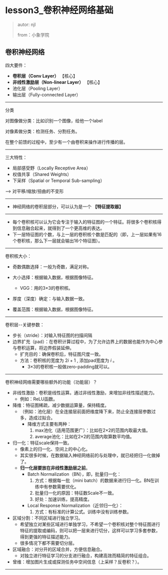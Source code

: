 # lesson3_卷积神经网络基础

> autor: njl
>
> from：小象学院



## 卷积神经网络

四大要件：

- **卷积层（Conv Layer）**  【核心】
- **非线性激励层（Non-linear Layer）**  【核心】
- 池化层（Pooling Layer）
- 输出层（Fully-connected Layer）

---

分类

对图像做分类：比如识别一个图像，给他一个label

对像素做分类：检测任务、分割任务。

在整个前馈的过程中，至少有一个由卷积来操作进行传播的层。

---

三大特性：

- 局部感受野（Locally Receptive Area）
- 权值共享（Shared Weights）
- 下采样（Spatial or Temporal Sub-sampling）

--> 对平移/缩放/扭曲的不变形

---

- 神经网络的卷积层部分，可以认为是一个 **【特征提取器】**

---

- 每个卷积核可以认为它会专注于输入的特征图的一个特征。将很多个卷积核得到信息融合起来，就得到了一个更高维的表达。
- 下一层特征图的个数，与上一层的卷积核个数是匹配的（即，上一层如果有16个卷积核，那么下一层就会输出16个特征图）。

---

卷积核大小：

- 奇数偶数选择：一般为奇数，满足对称。
- 大小选择：根据输入数据，根据图像特征。
    - VGG：用的3×3的卷积核。
- 厚度（深度）确定：与输入数据一致。

- 覆盖范围：根据输入数据，根据图像特征。

---

卷积层--关键参数：

- 步长（stride）：对输入特征图的扫描间隔
- 边界扩充（pad）：在卷积计算过程中，为了允许边界上的数据也能作为中心参与卷积运算，将边界假装延伸。
    - 扩充目的：确保卷积后，特征图尺度一致。
    - 方法：卷积核的宽度为 $2i+1$ , 添加pad宽度为 $i$ 。
        - 3×3的卷积核一般做zero-padding就可以。

---

卷积神经网络需要哪些额外的功能（功能层）？

- 非线性激励：卷积是线性运算。通过非线性激励，来增加非线性描述能力。
    - 例如：ReLU函数。
- 降维：特征图稀疏，减少数据运算量，保持精度。
    - （例如：池化层）在全连接层前面把维度降下来，防止全连接层参数过多，造成过拟合。
        - 降维方式主要有两种：
            1. max池化（适用范围更广）：比如在2×2的范围内取最大值。
            2. average池化：比如在2×2的范围内取算数平均值。
- 归一化：特征scale保持一致。
    - 像素上的归一化、空间上的中心化。
    - 其实很多时候，在数据输入神经网络前的与处理中，就已经把归一化做掉了。
    - **归一化层要放在非线性激励层之前**。
        - Batch Normalization（BN），即，批量归一化：
            1. 方式：根据每一批（mini batch）的数据来进行归一化。BN在训练中有参数需要优化。
            2. 批量归一化的原因：特征数Scale不一致。
            3. 好处：加速训练，提高精度。
        - Local Response Normalization（近邻归一化）：
            1. 方式：有标准的计算公式。训练中没有训练参数。
- 区域分割：不同区域进行独立学习。
    - 希望独立对某些区域进行单独学习，不希望一个卷积核对整个特征图进行特征的提取或编码，则可以把一层来进行切分，这样可以学习多套参数，得到更强的特征描述能力。
    - 很多情况下都不需要切分层。
- 区域融合：对分开的区域合并，方便信息融合。
    - 对独立进行特征学习的分支进行融合，构建高效而精简的特征组合。
- 曾维：增加图片生成或探测任务中空间信息（上采样？反卷积？）。

---

